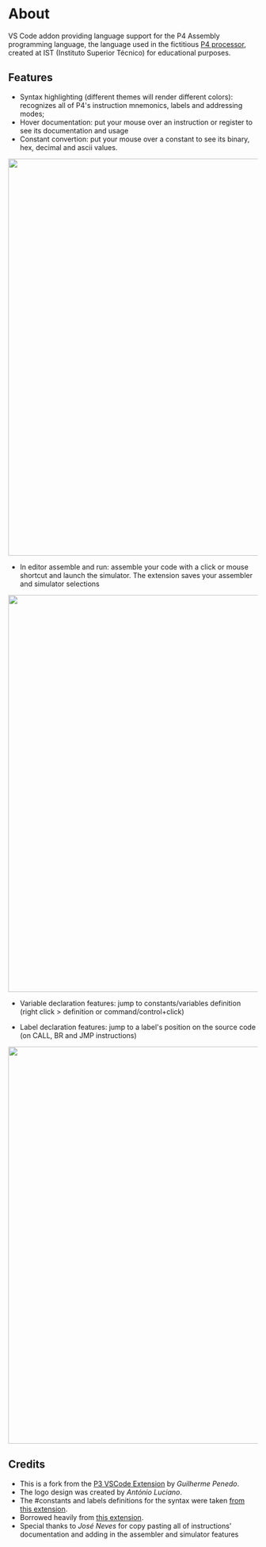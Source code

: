 # About

VS Code addon providing language support for the P4 Assembly programming language, the language used in the fictitious [P4 processor](http://p4.rnl.tecnico.ulisboa.pt/), created at IST (Instituto Superior Técnico) for educational purposes.

## Features

- Syntax highlighting (different themes will render different colors): recognizes all of P4's instruction mnemonics, labels and addressing modes;
- Hover documentation: put your mouse over an instruction or register to see its documentation and usage
- Constant convertion: put your mouse over a constant to see its binary, hex, decimal and ascii values.

<img src="https://raw.githubusercontent.com/guipenedo/P3-Assembly/master/media/docs%26constants.gif" width="800">

- In editor assemble and run: assemble your code with a click or mouse shortcut and launch the simulator. The extension saves your assembler and simulator selections

<img src="https://raw.githubusercontent.com/guipenedo/P3-Assembly/master/media/assembler%26simulator.gif" width="800">

- Variable declaration features: jump to constants/variables definition (right click > definition or command/control+click)

- Label declaration features: jump to a label's position on the source code (on CALL, BR and JMP instructions)

<img src="https://raw.githubusercontent.com/guipenedo/P3-Assembly/master/media/labels%26vars.gif" width="800">

## Credits

- This is a fork from the [P3 VSCode Extension](https://github.com/guipenedo/P3-Assembly) by _Guilherme Penedo_.
- The logo design was created by _António Luciano_.
- The #constants and labels definitions for the syntax were taken [from this extension](https://github.com/13xforever/x86_64-assembly-vscode).
- Borrowed heavily from [this extension](https://github.com/prb28/vscode-amiga-assembly).
- Special thanks to _José Neves_ for copy pasting all of instructions' documentation and adding in the assembler and simulator features
